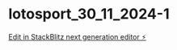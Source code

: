 # lotosport_30_11_2024-1

[Edit in StackBlitz next generation editor ⚡️](https://stackblitz.com/~/github.com/waindayen/lotosport_30_11_2024-1)